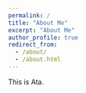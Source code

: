 ```yaml
---
permalink: /
title: "About Me"
excerpt: "About Me"
author_profile: true
redirect_from:
  - /about/
  - /about.html
---
```


This is Ata.
